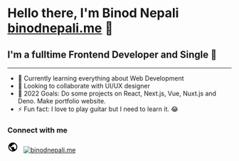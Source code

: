 # Hello there, I'm Binod Nepali [binodnepali.me](https://binodnepali.me/) 👋

## I'm a fulltime Frontend Developer and Single 🤣

---

* 🌱 Currently learning everything about Web Development
* 👯 Looking to collaborate with UI/UX designer
* 🥅  2022 Goals: Do some projects on React, Next.js, Vue, Nuxt.js and Deno. Make portfolio website.
* ⚡ Fun fact: I love to play guitar but I need to learn it. 😂

### Connect with me

[<img src="./assets/public_black_24dp.svg" alt="binodnepali.me" style="margin-right:8px" width="24" height="24">](https://binodnepali.me/)
[<img src="https://cdn.jsdelivr.net/npm/simple-icons@v6/icons/linkedin.svg" alt="binodnepali.me" width="24" height="24">](https://www.linkedin.com/in/binod-nepali-2b0962b8)
